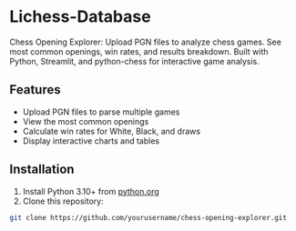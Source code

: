 # Lichess-Database
Chess Opening Explorer: Upload PGN files to analyze chess games. See most common openings, win rates, and results breakdown. Built with Python, Streamlit, and python-chess for interactive game analysis.

## Features
- Upload PGN files to parse multiple games
- View the most common openings
- Calculate win rates for White, Black, and draws
- Display interactive charts and tables

## Installation
1. Install Python 3.10+ from [python.org](https://www.python.org/downloads/)
2. Clone this repository:
```bash
git clone https://github.com/yourusername/chess-opening-explorer.git
